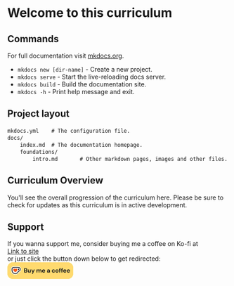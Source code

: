 # Welcome to this curriculum

## Commands

For full documentation visit [mkdocs.org](https://www.mkdocs.org).

- `mkdocs new [dir-name]` - Create a new project.
- `mkdocs serve` - Start the live-reloading docs server.
- `mkdocs build` - Build the documentation site.
- `mkdocs -h` - Print help message and exit.

## Project layout

    mkdocs.yml    # The configuration file.
    docs/
        index.md  # The documentation homepage.
        foundations/
            intro.md       # Other markdown pages, images and other files.

## Curriculum Overview

You'll see the overall progression of the curriculum here.
Please be sure to check for updates as this curriculum is in active development.

## Support

If you wanna support me, consider buying me a coffee on Ko-fi at<br /><a href="https://ko-fi.com/djblackberry64">Link to site</a><br /> or just click the button down below to get redirected:<br />
<a href="https://ko-fi.com/djblackberry64"><img src="./assets/img/Ko-Fi.jpg" width="150"></a>

